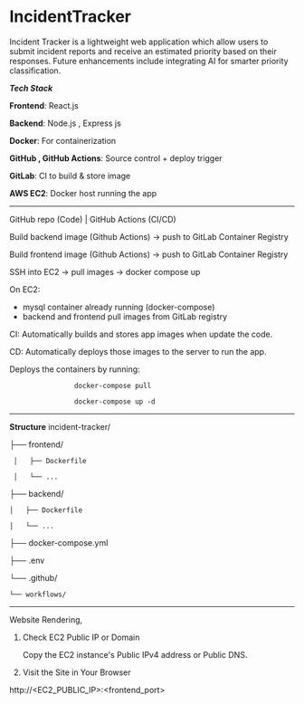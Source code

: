 # IncidentTracker
Incident Tracker is a lightweight web application which allow users to submit incident reports and receive an estimated priority based on their responses. Future enhancements include integrating AI for smarter priority classification.

_**Tech Stack**_

**Frontend**:  React.js 

**Backend**:   Node.js , Express js

**Docker**:    For containerization

**GitHub , GitHub Actions**:   Source control + deploy trigger

**GitLab**:  CI to build & store image

**AWS EC2**: Docker host running the app

_________________________________________________________________________
GitHub repo (Code)
      |
GitHub Actions (CI/CD)

 Build backend image (Github Actions) → push to GitLab Container Registry

 Build frontend image (Github Actions) → push to GitLab Container Registry

 SSH into EC2 → pull images → docker compose up 
     
On EC2:
  - mysql container already running (docker-compose)
  - backend and frontend pull images from GitLab registry

CI: Automatically builds and stores app images when update the code.

CD: Automatically deploys those images to the server to run the app.

Deploys the containers by running:

                    docker-compose pull

                    docker-compose up -d 
_________________________________________________________________________

**Structure**
incident-tracker/

├── frontend/

     │   ├── Dockerfile

     │   └── ...

├── backend/

    │   ├── Dockerfile

    │   └── ...

├── docker-compose.yml

├── .env

└── .github/

    └── workflows/
____________________________________________________________________________

Website Rendering,

1. Check EC2 Public IP or Domain

   Copy the EC2 instance's Public IPv4 address or Public DNS.

2. Visit the Site in Your Browser

http://<EC2_PUBLIC_IP>:<frontend_port>

